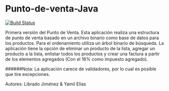 # Punto-de-venta-Java
[![Build Status](https://travis-ci.org/yamilelias/Duplicated-Directories.svg?branch=master)](https://travis-ci.org/yamilelias/Duplicated-Directories)

Primera versión del Punto de Venta. Esta aplicación realiza una estructura de punto de venta basado en un archivo binario como base de datos para los productos. Para el ordenamiento utiliza un árbol binario de búsqueda. La aplicación tiene la opción de eliminar un producto de la lista, agregar un producto a la lista, enlistar todos los productos y crear una factura a partir de los elementos agregados (Con el 16% como impuesto agregado). 

######Nota: La aplicación carece de validadores, por lo cual es posible que tire excepciones.

Autores: Librado Jiménez & Yamil Elías
